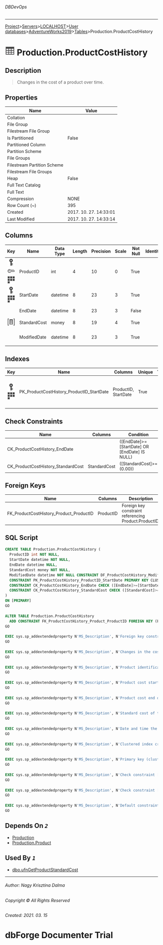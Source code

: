 ###### DBDevOps
___
[Project](../../../../../startpage.md)>[Servers](../../../../Servers.md)>[LOCALHOST](../../../LOCALHOST.md)>[User databases](../../UserDatabases.md)>[AdventureWorks2019](../AdventureWorks2019.md)>[Tables](Tables.md)>Production.ProductCostHistory


# ![logo](../../../../../Images/table.svg) Production.ProductCostHistory

## <a name="#Description"></a>Description
> Changes in the cost of a product over time.
## <a name="#Properties"></a>Properties
|Name|Value|
|---|---|
|Collation||
|File Group||
|Filestream File Group||
|Is Partitioned|False|
|Partitioned Column||
|Partition Scheme||
|File Groups||
|Filestream Partition Scheme||
|Filestream File Groups||
|Heap|False|
|Full Text Catalog||
|Full Text||
|Compression|NONE|
|Row Count (~)|395|
|Created|2017. 10. 27. 14:33:01|
|Last Modified|2017. 10. 27. 14:33:14|


## <a name="#Columns"></a>Columns
|Key|Name|Data Type|Length|Precision|Scale|Not Null|Identity|Rule|Default|Computed|Persisted|Description
|---|---|---|---|---|---|---|---|---|---|---|---|---
|[![Primary Key PK_ProductCostHistory_ProductID_StartDate](../../../../../Images/primarykey.svg)](#Indexes)[![Foreign Keys FK_ProductCostHistory_Product_ProductID: Production.Product](../../../../../Images/foreignkey.svg)](#ForeignKeys)[![Cluster Key PK_ProductCostHistory_ProductID_StartDate](../../../../../Images/Cluster.svg)](#Indexes)|ProductID|int|4|10|0|True||||False|False|Product identification number. Foreign key to Product.ProductID|
|[![Primary Key PK_ProductCostHistory_ProductID_StartDate](../../../../../Images/primarykey.svg)](#Indexes)[![Cluster Key PK_ProductCostHistory_ProductID_StartDate](../../../../../Images/Cluster.svg)](#Indexes)|StartDate|datetime|8|23|3|True||||False|False|Product cost start date.|
||EndDate|datetime|8|23|3|False||||False|False|Product cost end date.|
|[![Check Constraint CK_ProductCostHistory_StandardCost](../../../../../Images/checkconstraint.svg)](#CheckConstraints)|StandardCost|money|8|19|4|True||||False|False|Standard cost of the product.|
||ModifiedDate|datetime|8|23|3|True|||(getdate())|False|False|Date and time the record was last updated.|

## <a name="#Indexes"></a>Indexes
|Key|Name|Columns|Unique|Type|Description
|---|---|---|---|---|---
|[![Primary Key PK_ProductCostHistory_ProductID_StartDate](../../../../../Images/primarykey.svg)](#Indexes)[![Cluster Key PK_ProductCostHistory_ProductID_StartDate](../../../../../Images/Cluster.svg)](#Indexes)|PK_ProductCostHistory_ProductID_StartDate|ProductID, StartDate|True||Clustered index created by a primary key constraint.|

## <a name="#CheckConstraints"></a>Check Constraints
|Name|Columns|Condition|Description
|---|---|---|---
|CK_ProductCostHistory_EndDate||([EndDate]>=[StartDate] OR [EndDate] IS NULL)||
|CK_ProductCostHistory_StandardCost|StandardCost|([StandardCost]>=(0.00))||

## <a name="#ForeignKeys"></a>Foreign Keys
|Name|Columns|Description
|---|---|---
|FK_ProductCostHistory_Product_ProductID|ProductID|Foreign key constraint referencing Product.ProductID.|

## <a name="#SqlScript"></a>SQL Script
```SQL
CREATE TABLE Production.ProductCostHistory (
  ProductID int NOT NULL,
  StartDate datetime NOT NULL,
  EndDate datetime NULL,
  StandardCost money NOT NULL,
  ModifiedDate datetime NOT NULL CONSTRAINT DF_ProductCostHistory_ModifiedDate DEFAULT (getdate()),
  CONSTRAINT PK_ProductCostHistory_ProductID_StartDate PRIMARY KEY CLUSTERED (ProductID, StartDate),
  CONSTRAINT CK_ProductCostHistory_EndDate CHECK ([EndDate]>=[StartDate] OR [EndDate] IS NULL),
  CONSTRAINT CK_ProductCostHistory_StandardCost CHECK ([StandardCost]>=(0.00))
)
ON [PRIMARY]
GO

ALTER TABLE Production.ProductCostHistory
  ADD CONSTRAINT FK_ProductCostHistory_Product_ProductID FOREIGN KEY (ProductID) REFERENCES Production.Product (ProductID)
GO

EXEC sys.sp_addextendedproperty N'MS_Description', N'Foreign key constraint referencing Product.ProductID.', 'SCHEMA', N'Production', 'TABLE', N'ProductCostHistory', 'CONSTRAINT', N'FK_ProductCostHistory_Product_ProductID'
GO

EXEC sys.sp_addextendedproperty N'MS_Description', N'Changes in the cost of a product over time.', 'SCHEMA', N'Production', 'TABLE', N'ProductCostHistory'
GO

EXEC sys.sp_addextendedproperty N'MS_Description', N'Product identification number. Foreign key to Product.ProductID', 'SCHEMA', N'Production', 'TABLE', N'ProductCostHistory', 'COLUMN', N'ProductID'
GO

EXEC sys.sp_addextendedproperty N'MS_Description', N'Product cost start date.', 'SCHEMA', N'Production', 'TABLE', N'ProductCostHistory', 'COLUMN', N'StartDate'
GO

EXEC sys.sp_addextendedproperty N'MS_Description', N'Product cost end date.', 'SCHEMA', N'Production', 'TABLE', N'ProductCostHistory', 'COLUMN', N'EndDate'
GO

EXEC sys.sp_addextendedproperty N'MS_Description', N'Standard cost of the product.', 'SCHEMA', N'Production', 'TABLE', N'ProductCostHistory', 'COLUMN', N'StandardCost'
GO

EXEC sys.sp_addextendedproperty N'MS_Description', N'Date and time the record was last updated.', 'SCHEMA', N'Production', 'TABLE', N'ProductCostHistory', 'COLUMN', N'ModifiedDate'
GO

EXEC sys.sp_addextendedproperty N'MS_Description', N'Clustered index created by a primary key constraint.', 'SCHEMA', N'Production', 'TABLE', N'ProductCostHistory', 'INDEX', N'PK_ProductCostHistory_ProductID_StartDate'
GO

EXEC sys.sp_addextendedproperty N'MS_Description', N'Primary key (clustered) constraint', 'SCHEMA', N'Production', 'TABLE', N'ProductCostHistory', 'CONSTRAINT', N'PK_ProductCostHistory_ProductID_StartDate'
GO

EXEC sys.sp_addextendedproperty N'MS_Description', N'Check constraint [EndDate] >= [StartDate] OR [EndDate] IS NULL', 'SCHEMA', N'Production', 'TABLE', N'ProductCostHistory', 'CONSTRAINT', N'CK_ProductCostHistory_EndDate'
GO

EXEC sys.sp_addextendedproperty N'MS_Description', N'Check constraint [StandardCost] >= (0.00)', 'SCHEMA', N'Production', 'TABLE', N'ProductCostHistory', 'CONSTRAINT', N'CK_ProductCostHistory_StandardCost'
GO

EXEC sys.sp_addextendedproperty N'MS_Description', N'Default constraint value of GETDATE()', 'SCHEMA', N'Production', 'TABLE', N'ProductCostHistory', 'CONSTRAINT', N'DF_ProductCostHistory_ModifiedDate'
GO
```

## <a name="#DependsOn"></a>Depends On _`2`_
- [Production](../Security/Schemas/Production.md)
- [Production.Product](Production.Product.md)


## <a name="#UsedBy"></a>Used By _`1`_
- [dbo.ufnGetProductStandardCost](../Programmability/Functions/ScalarValuedFunctions/dbo.ufnGetProductStandardCost.md)


___
###### Author: Nagy Krisztina Dalma
###### Copyright © All Rights Reserved
###### Created: 2021. 03. 15

# dbForge Documenter Trial